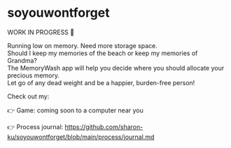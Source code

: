 # soyouwontforget

WORK IN PROGRESS 🚧

Running low on memory. Need more storage space.<br>
Should I keep my memories of the beach or keep my memories of Grandma?<br>
The MemoryWash app will help you decide where you should allocate your precious memory.<br>
Let go of any dead weight and be a happier, burden-free person!<br>

Check out my:

👉 Game: coming soon to a computer near you

👉 Process journal: https://github.com/sharon-ku/soyouwontforget/blob/main/process/journal.md
